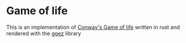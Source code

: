 # Game of life

This is an implementation of [Conway's Game of life]() written in rust and rendered with the [ggez]() library
